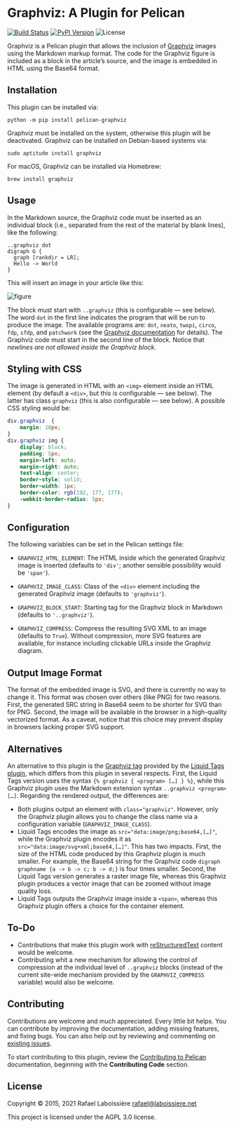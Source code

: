 Graphviz: A Plugin for Pelican
==============================

[![Build Status](https://img.shields.io/github/workflow/status/pelican-plugins/graphviz/build)](https://github.com/pelican-plugins/graphviz/actions)
[![PyPI Version](https://img.shields.io/pypi/v/pelican-graphviz)](https://pypi.org/project/pelican-graphviz/)
![License](https://img.shields.io/pypi/l/pelican-graphviz?color=blue)

Graphviz is a Pelican plugin that allows the inclusion of [Graphviz][] images using the Markdown markup format. The code for the Graphviz figure is included as a block in the article’s source, and the image is embedded in HTML using the Base64 format.

[Graphviz]: https://www.graphviz.org


Installation
------------

This plugin can be installed via:

    python -m pip install pelican-graphviz

Graphviz must be installed on the system, otherwise this plugin will be deactivated. Graphviz can be installed on Debian-based systems via:

    sudo aptitude install graphviz

For macOS, Graphviz can be installed via Homebrew:

    brew install graphviz


Usage
-----

In the Markdown source, the Graphviz code must be inserted as an individual block (i.e., separated from the rest of the material by blank lines), like the following:

```markdwon
..graphviz dot
digraph G {
  graph [rankdir = LR];
  Hello -> World
}
```

This will insert an image in your article like this:

![figure](hello-world.png)

The block must start with `..graphviz` (this is configurable — see below). The word `dot` in the first line indicates the program that will be run to produce the image. The available programs are: `dot`, `neato`, `twopi`, `circo`, `fdp`, `sfdp`, and `patchwork` (see the [Graphviz documentation][] for details). The Graphviz code must start in the second line of the block. Notice that *newlines are not allowed inside the Graphviz block*.

[Graphviz documentation]: https://www.graphviz.org/documentation/


Styling with CSS
----------------

The image is generated in HTML with an `<img>` element inside an HTML element (by default a `<div>`, but this is configurable — see below). The latter has class `graphviz` (this is also configurable — see below). A possible CSS styling would be:

```css
div.graphviz  {
    margin: 10px;
}
div.graphviz img {
    display: block;
    padding: 5px;
    margin-left: auto;
    margin-right: auto;
    text-align: center;
    border-style: solid;
    border-width: 1px;
    border-color: rgb(192, 177, 177);
    -webkit-border-radius: 5px;
}
```


Configuration
-------------

The following variables can be set in the Pelican settings file:

- `GRAPHVIZ_HTML_ELEMENT`: The HTML inside which the generated Graphviz image is inserted (defaults to `'div'`; another sensible possibility would be `'span'`).

- `GRAPHVIZ_IMAGE_CLASS`: Class of the `<div>` element including the generated Graphviz image (defaults to `'graphviz'`).

- `GRAPHVIZ_BLOCK_START`: Starting tag for the Graphviz block in Markdown (defaults to `'..graphviz'`).

- `GRAPHVIZ_COMPRESS`: Compress the resulting SVG XML to an image (defaults to `True`). Without compression, more SVG features are available, for instance including clickable URLs inside the Graphviz diagram.


Output Image Format
-------------------

The format of the embedded image is SVG, and there is currently no way to change it. This format was chosen over others (like PNG) for two reasons. First, the generated SRC string in Base64 seem to be shorter for SVG than for PNG. Second, the image will be available in the browser in a high-quality vectorized format. As a caveat, notice that this choice may prevent display in browsers lacking proper SVG support.


Alternatives
------------

An alternative to this plugin is the [Graphviz tag][] provided by the [Liquid Tags plugin][], which differs from this plugin in several respects. First, the Liquid Tags version uses the syntax `{% graphviz { <program> […] } %}`, while this Graphviz plugin uses the Markdown extension syntax `..graphviz <program> […]`. Regarding the rendered output, the differences are:

- Both plugins output an element with `class="graphviz"`. However, only the Graphviz plugin allows you to change the class name via a configuration variable (`GRAPHVIZ_IMAGE_CLASS`).
- Liquid Tags encodes the image as `src="data:image/png;base64,[…]"`, while the Graphviz plugin encodes it as `src="data:image/svg+xml;base64,[…]"`. This has two impacts. First, the size of the HTML code produced by this Graphviz plugin is much smaller. For example, the Base64 string for the Graphviz code `digraph graphname {a -> b -> c; b -> d;}` is four times smaller. Second, the Liquid Tags version generates a raster image file, whereas this Graphviz plugin produces a vector image that can be zoomed without image quality loss.
- Liquid Tags outputs the Graphviz image inside a `<span>`, whereas this Graphviz plugin offers a choice for the container element.

[Graphviz tag]: https://github.com/pelican-plugins/liquid-tags/blob/main/pelican/plugins/liquid_tags/graphviz.py
[Liquid Tags plugin]: https://github.com/pelican-plugins/liquid-tags


To-Do
-----

- Contributions that make this plugin work with [reStructuredText][] content would be welcome.
- Contributing whit a new mechanism for allowing the control of compression at the individual level of `..graphviz` blocks (instead of the current site-wide mechanism provided by the `GRAPHVIZ_COMPRESS` variable) would also be welcome.

[reStructuredText]: https://docutils.sourceforge.io/rst.html


Contributing
------------

Contributions are welcome and much appreciated. Every little bit helps. You can contribute by improving the documentation, adding missing features, and fixing bugs. You can also help out by reviewing and commenting on [existing issues][].

To start contributing to this plugin, review the [Contributing to Pelican][] documentation, beginning with the **Contributing Code** section.

[existing issues]: https://github.com/pelican-plugins/graphviz/issues
[Contributing to Pelican]: https://docs.getpelican.com/en/latest/contribute.html


License
-------

Copyright © 2015, 2021  Rafael Laboissière <rafael@laboissiere.net>

This project is licensed under the AGPL 3.0 license.
